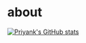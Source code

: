 # about

[![Priyank's GitHub stats](https://github-readme-stats.vercel.app/api?username=ravalpriyankm)](https://github.com/ravalpriyankm/github-readme-stats)
